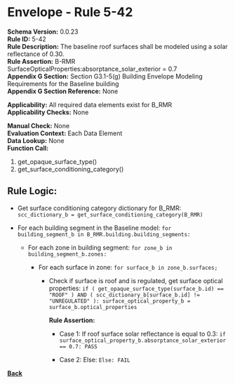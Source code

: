 
# Envelope - Rule 5-42  

**Schema Version:** 0.0.23  
**Rule ID:** 5-42  
**Rule Description:** The baseline roof surfaces shall be modeled using a solar reflectance of 0.30.  
**Rule Assertion:** B-RMR SurfaceOpticalProperties:absorptance_solar_exterior = 0.7  
**Appendix G Section:** Section G3.1-5(g) Building Envelope Modeling Requirements for the Baseline building  
**Appendix G Section Reference:** None  

**Applicability:** All required data elements exist for B_RMR  
**Applicability Checks:**  None  

**Manual Check:** None  
**Evaluation Context:** Each Data Element  
**Data Lookup:** None  
**Function Call:**  

  1. get_opaque_surface_type()
  2. get_surface_conditioning_category()

## Rule Logic:  

- Get surface conditioning category dictionary for B_RMR: `scc_dictionary_b = get_surface_conditioning_category(B_RMR)`

- For each building segment in the Baseline model: `for building_segment_b in B_RMR.building.building_segments:`  

  - For each zone in building segment: `for zone_b in building_segment_b.zones:`  

    - For each surface in zone: `for surface_b in zone_b.surfaces;`

      - Check if surface is roof and is regulated, get surface optical properties: `if ( get_opaque_surface_type(surface_b.id) == "ROOF" ) AND ( scc_dictionary_b[surface_b.id] != "UNREGULATED" ): surface_optical_property_b = surface_b.optical_properties`  

        **Rule Assertion:**  

        - Case 1: If roof surface solar reflectance is equal to 0.3: `if surface_optical_property_b.absorptance_solar_exterior == 0.7: PASS`  

        - Case 2: Else: `Else: FAIL`

**[Back](../_toc.md)**
